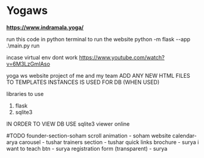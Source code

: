 # Yogaws

****https://www.indramala.yoga/****

run this code in python terminal to run the website
python -m flask --app .\main.py run

incase virtual env dont work
https://www.youtube.com/watch?v=6M3LzGmIAso


yoga ws website project of me and my team 
ADD ANY NEW HTML FILES TO TEMPLATES
INSTANCES IS USED FOR DB (WHEN USED)

libraries to use
1. flask
2. sqlite3

IN ORDER TO VIEW DB USE sqlite3 viewer online



#TODO
founder-section-soham
scroll animation - soham
website calendar- arya
carousel - tushar
trainers section - tushar
quick links brochure - surya
i want to teach btn - surya
registration form (transparent) - surya
